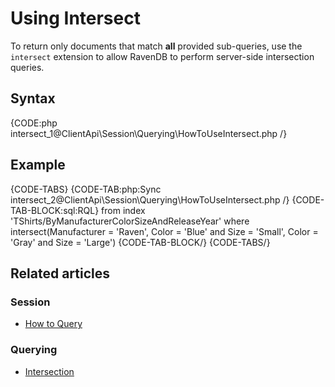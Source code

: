# Using Intersect

To return only documents that match **all** provided sub-queries, use the 
`intersect` extension to allow RavenDB to perform server-side intersection queries.

## Syntax

{CODE:php intersect_1@ClientApi\Session\Querying\HowToUseIntersect.php /}

## Example

{CODE-TABS}
{CODE-TAB:php:Sync intersect_2@ClientApi\Session\Querying\HowToUseIntersect.php /}
{CODE-TAB-BLOCK:sql:RQL}
from index 'TShirts/ByManufacturerColorSizeAndReleaseYear' 
where intersect(Manufacturer = 'Raven', Color = 'Blue' and Size = 'Small', Color = 'Gray' and Size = 'Large')
{CODE-TAB-BLOCK/}
{CODE-TABS/}

## Related articles

### Session

- [How to Query](../../../client-api/session/querying/how-to-query)

### Querying

- [Intersection](../../../indexes/querying/intersection)
